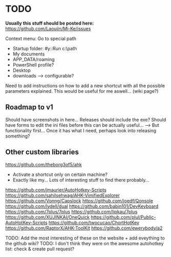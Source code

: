 TODO
====

**Usually this stuff should be posted here:**  
https://github.com/Laoujin/Mi-Ke/issues

Context menu:
Go to special path
- Startup folder: #y::Run c:\path
- My documents
- APP_DATA/roaming
- PowerShell profile?
- Desktop
- downloads
--> configurable?

Need to add instructions on how to add a new shortcut
with all the possible parameters explained.
This would be useful for me aswell...
(wiki page?)


Roadmap to v1
-------------

Should have screenshots in here...
Releases should include the exe?
Should have forms to edit the ini files before this can be actually useful...
--> But functionality first... Once it has what I need, perhaps look into releasing something?


Other custom libraries
----------------------

https://github.com/theborg3of5/ahk
- Activate a shortcut only on certain machine?
- Exactly like my… Lots of interesting stuff to find there probably…

https://github.com/jmaurier/AutoHotkey-Scripts
https://github.com/sahilsehwag/AHK-VimifiedExplorer
https://github.com/Vonng/Capslock
https://github.com/joedf/Qonsole
https://github.com/lydell/dual
https://github.com/babin101/DevKeyboard
https://github.com/7plus/7plus
https://github.com/lipkau/7plus
https://github.com/XUJINKAI/OneQuick
https://github.com/plul/Public-AutoHotKey-Scripts
https://github.com/twocucao/ChortHotKey
https://github.com/RaptorX/AHK-ToolKit
https://github.com/ewerybody/a2

TODO: Add the most interesting of these on the website + add eveything to the github wiki?
TODO: I don't think they were on the awesome autohotkey list: check & create pull request?
